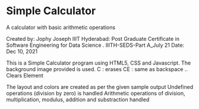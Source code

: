 # Simple Calculator
 A calculator with basic arithmetic operations
 
Created by: Jophy Joseph
IIIT Hyderabad: Post Graduate Certificate in Software Engineering for Data Science . IIITH-SEDS-Part A_July 21
Date: Dec 10, 2021

This is a Simple Calculator program using HTML5, CSS and Javascript. The background image provided is used.
C : erases
CE : same as backspace .. Clears Element
 
 The layout and colors are created as per the given sample output
 Undefined operations (division by zero) is handled
 Arithmetic operations of division, multiplication, modulus, addition and substraction handled

